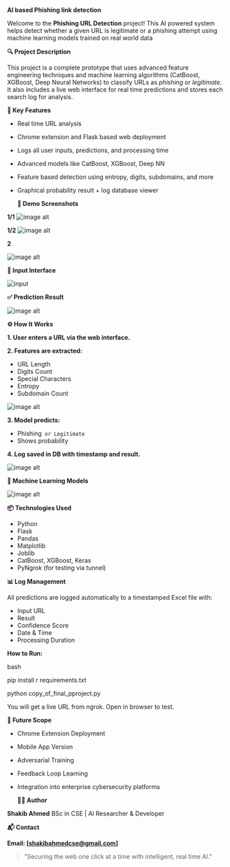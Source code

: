   __AI  based  Phishing  link  detection__


  

Welcome to the **Phishing URL Detection** project! This AI  powered system helps detect whether a given URL is legitimate or a phishing attempt using machine learning models trained on real  world data
      

   __🔍 Project Description__

This project is a complete prototype that uses advanced feature engineering techniques and machine learning algorithms (CatBoost, XGBoost, Deep Neural Networks) to classify URLs as *phishing* or *legitimate*. It also includes a live web interface for real  time predictions and stores each search log for analysis.

      

   __📌 Key Features__

* Real  time URL analysis
* Chrome extension and Flask  based web deployment
* Logs all user inputs, predictions, and processing time
* Advanced models like CatBoost, XGBoost, Deep NN
* Feature  based detection using entropy, digits, subdomains, and more
* Graphical probability result + log database viewer

      

   __🚀 Demo Screenshots__





**1/1**
![image alt](https://github.com/ShakibAhmed1230/AI-based-Phishing-link-detection/blob/main/Screenshot%20(188).png?raw=true)



**1/2**
![image alt](https://github.com/ShakibAhmed1230/AI-based-Phishing-link-detection/blob/main/Screenshot%20(189).png?raw=true )








**2**  
  
![image alt](https://github.com/ShakibAhmed1230/AI-based-Phishing-link-detection/blob/main/Screenshot%20(187).png?raw=true)
  




__🔗 Input Interface__



![input](https://github.com/ShakibAhmed1230/AI-based-Phishing-link-detection/blob/main/Screenshot%20(193).png?raw=true)

  **✅ Prediction Result**
    
 ![image alt](https://github.com/ShakibAhmed1230/AI-based-Phishing-link-detection/blob/main/Screenshot%20(184).png?raw=true)


   __⚙️ How It Works__

**1. User enters a URL via the web interface.**

__2. Features are extracted:__
   * URL Length
   * Digits Count
   * Special Characters
   * Entropy
   * Subdomain Count

![image alt](https://github.com/ShakibAhmed1230/AI-based-Phishing-link-detection/blob/main/Diagram.png?raw=true)
     
__3. Model predicts:__
   * Phishing` or Legitimate`
   * Shows probability
     
__4. Log saved in DB with timestamp and result.__


   ![image alt](https://github.com/ShakibAhmed1230/AI-based-Phishing-link-detection/blob/main/Screenshot%20(190).png?raw=true)

      

 __🧠 Machine Learning Models__


  ![image alt](https://github.com/ShakibAhmed1230/AI-based-Phishing-link-detection/blob/main/Screenshot%20(191).png?raw=true)
      

  __📦 Technologies Used__

* Python
* Flask
* Pandas
* Matplotlib
* Joblib
* CatBoost, XGBoost, Keras
* PyNgrok (for testing via tunnel)

      

__**📊 Log Management**__

All predictions are logged automatically to a timestamped Excel file with:

* Input URL
* Result
* Confidence Score
* Date & Time
* Processing Duration

 


**How to Run:**

bash

pip install   r requirements.txt

python copy_of_final_pproject.py


You will get a live URL from ngrok. Open in browser to test.

      

  __📌 Future Scope__

* Chrome Extension Deployment
* Mobile App Version
* Adversarial Training
* Feedback Loop Learning
* Integration into enterprise cybersecurity platforms

      

   __👨‍💻 Author__

**Shakib Ahmed**
BSc in CSE | AI Researcher & Developer 

      

   __📬 Contact__

**Email: [shakibahmedcse@gmail.com]**


      

> "Securing the web one click at a time with intelligent, real  time AI."

      
